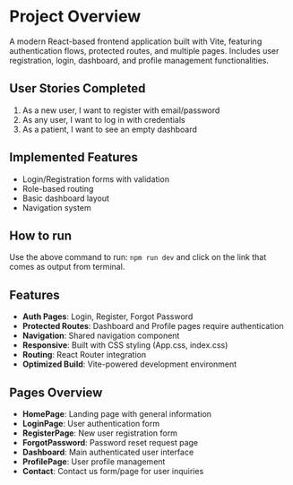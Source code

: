 # Project Overview
A modern React-based frontend application built with Vite, featuring authentication flows, protected routes, and multiple pages. Includes user registration, login, dashboard, and profile management functionalities.

## User Stories Completed
1. As a new user, I want to register with email/password
2. As any user, I want to log in with credentials
3. As a patient, I want to see an empty dashboard

## Implemented Features
- Login/Registration forms with validation
- Role-based routing
- Basic dashboard layout
- Navigation system

## How to run 
Use the above command to run: `npm run dev` and click on the link that comes as output from terminal.

## Features
- **Auth Pages**: Login, Register, Forgot Password
- **Protected Routes**: Dashboard and Profile pages require authentication
- **Navigation**: Shared navigation component
- **Responsive**: Built with CSS styling (App.css, index.css)
- **Routing**: React Router integration
- **Optimized Build**: Vite-powered development environment

## Pages Overview
- **HomePage**: Landing page with general information
- **LoginPage**: User authentication form
- **RegisterPage**: New user registration form
- **ForgotPassword**: Password reset request page
- **Dashboard**: Main authenticated user interface
- **ProfilePage**: User profile management
- **Contact**: Contact us form/page for user inquiries
